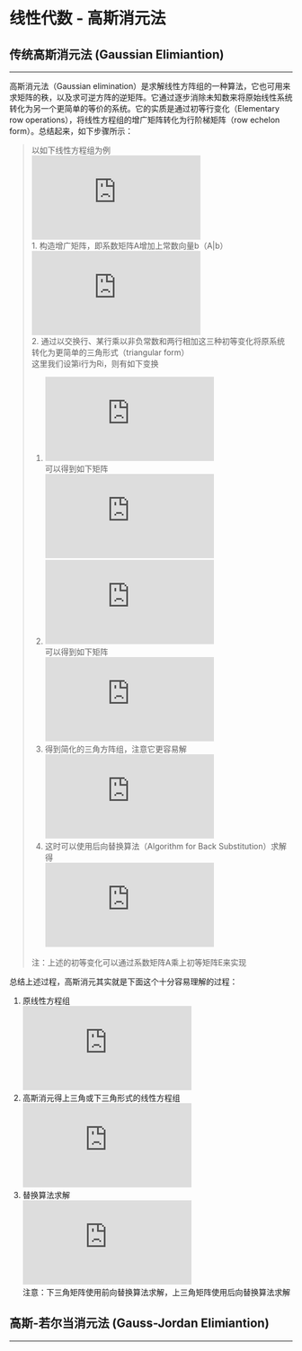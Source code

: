 # 线性代数 - 高斯消元法
## 传统高斯消元法 (Gaussian Elimiantion)
---
高斯消元法（Gaussian elimination）是求解线性方阵组的一种算法，它也可用来求矩阵的秩，以及求可逆方阵的逆矩阵。它通过逐步消除未知数来将原始线性系统转化为另一个更简单的等价的系统。它的实质是通过初等行变化（Elementary row operations），将线性方程组的增广矩阵转化为行阶梯矩阵（row echelon form）。总结起来，如下步骤所示：

>以如下线性方程组为例  
![img1](http://latex.codecogs.com/png.latex?%5Cbegin%7Baligned%7D%202x&plus;%20y&plus;z%26%3D1%5C%5C%206x&plus;2y&plus;z%26%3D-1%5C%5C%20-2x&plus;2y&plus;z%26%3D7%20%5Cend%7Baligned%7D "原方程组")  
>1\. 构造增广矩阵，即系数矩阵A增加上常数向量b（A|b）  
![img2](http://latex.codecogs.com/png.latex?%5Cleft%5C%28%20%5Cbegin%7Barray%7D%7Br%7D%202%5Cquad1%5Cquad1%5C%5C%206%5Cquad2%5Cquad1%5C%5C%20-2%5Cquad2%5Cquad1%20%5Cend%7Barray%7D%20%5Cright%7C%20%5Cleft.%20%5Cbegin%7Barray%7D%7Br%7D%201%5C%5C-1%5C%5C7%20%5Cend%7Barray%7D%20%5Cright%29 "增广矩阵")  
>2\. 通过以交换行、某行乘以非负常数和两行相加这三种初等变化将原系统转化为更简单的三角形式（triangular form）  
这里我们设第i行为Ri，则有如下变换  
>1. ![img3](http://latex.codecogs.com/png.latex?R_2-3R_1%2C%20R_3&plus;R_1 "操作1")  
>可以得到如下矩阵  
>![img4](http://latex.codecogs.com/png.latex?%5Cbegin%7Baligned%7D%20%5Cleft%5C%28%20%5Cbegin%7Barray%7D%7Bc%7D%202%5C%20%5C%20%5C%20%5C%20%5Cquad1%5C%20%5C%20%5C%20%5C%20%5Cquad1%5C%5C%200%5Cquad-1%5Cquad-2%5C%5C%200%5C%20%5C%20%5C%20%5C%20%5Cquad3%5C%20%5C%20%5C%20%5C%20%5Cquad2%20%5Cend%7Barray%7D%20%5Cright%7C%20%5Cleft.%20%5Cbegin%7Barray%7D%7Br%7D%201%5C%5C-4%5C%5C8%20%5Cend%7Barray%7D%20%5Cright%29%20%5Cend%7Baligned%7D "操作矩阵1")
>2. ![img5](http://latex.codecogs.com/png.latex?R_3&plus;3R_2 "操作2")  
>可以得到如下矩阵  
>![img6](http://latex.codecogs.com/png.latex?%5Cbegin%7Baligned%7D%20%5Cleft%5C%28%20%5Cbegin%7Barray%7D%7Bc%7D%202%5C%20%5C%20%5C%20%5C%20%5Cquad1%5C%20%5C%20%5C%20%5C%20%5Cquad1%5C%5C%200%5Cquad-1%5Cquad-2%5C%5C%200%5C%20%5C%20%5C%20%5C%20%5Cquad0%5Cquad-4%20%5Cend%7Barray%7D%20%5Cright%7C%20%5Cleft.%20%5Cbegin%7Barray%7D%7Br%7D%201%5C%5C-4%5C%5C-4%20%5Cend%7Barray%7D%20%5Cright%29%20%5Cend%7Baligned%7D "操作矩阵2")
>3. 得到简化的三角方阵组，注意它更容易解  
>![img7](http://latex.codecogs.com/png.latex?%5Cbegin%7Baligned%7D%202x&plus;y&plus;z%26%3D1%5C%5C%20-y-2z%26%3D-4%5C%5C%20-4z%26%3D-4%20%5Cend%7Baligned%7D "消元方程组")
>4. 这时可以使用后向替换算法（Algorithm for Back Substitution）求解得  
>![img8](http://latex.codecogs.com/png.latex?%5Cbegin%7Baligned%7D%20z%26%3D-4/-4%26%3D1%5C%5C%20y%26%3D4-2z%3D4-2%26%3D2%5C%5C%20x%26%3D%20%281-y-z%29/2%3D%281-2-1%29/2%26%3D-1%20%5Cend%7Baligned%7D "最终解")
>
>注：上述的初等变化可以通过系数矩阵A乘上初等矩阵E来实现

总结上述过程，高斯消元其实就是下面这个十分容易理解的过程：

1. 原线性方程组  
![img9](http://latex.codecogs.com/png.latex?%5Cbegin%7Baligned%7D%20a_1_1x_1&plus;a_1_2x_2&plus;%26%5Ccdots&plus;a_1_mx_m%3Db_1%5C%5C%20a_2_1x_1&plus;a_2_2x_2&plus;%26%5Ccdots&plus;a_2_mx_m%3Db_2%5C%5C%20%26%5Cvdots%5C%5C%20a_n_1x_1&plus;a_n_2x_2&plus;%26%5Ccdots&plus;a_n_mx_m%3Db_n%20%5Cend%7Baligned%7D "原线性方程组")
2. 高斯消元得上三角或下三角形式的线性方程组  
![img10](http://latex.codecogs.com/png.latex?%5Cbegin%7Baligned%7D%20%26l_1_%2C_1x_1%26%3Db_1%5C%5C%20%26l_2_%2C_1x_1&plus;l_2_%2C_2x_2%26%3Db_2%5C%5C%20%26%5C%20%5C%20%5C%20%5Cvdots%5C%20%5C%20%5C%20%5C%20%5C%20%5C%20%5C%20%5C%20%5C%20%5Cvdots%5C%20%5C%20%5C%20%5C%20%5C%20%5C%20%5C%20%5Cddots%26%5Cvdots%5C%5C%20%26l_n_%2C_1x_1&plus;l_n_%2C_2x_2&plus;%5Ccdots&plus;l_n_%2C_nx_n%26%3Db_n%20%5Cend%7Baligned%7D "消元方程组")
3. 替换算法求解  
![img11](http://latex.codecogs.com/png.latex?%5Cbegin%7Baligned%7D%20x_1%26%3D%5Cfrac%7Bb_1%7D%7Bl_%7B1%2C1%7D%7D%2C%5C%5C%20x_2%26%3D%5Cfrac%7Bb_2-l_%7B2%2C1%7Dx_1%7D%7Bl_%7B2%2C2%7D%7D%2C%5C%5C%20%26%5Cvdots%5C%5C%20x_n%26%3D%5Cfrac%7Bx_n-%5Csum_%7Bi%3D1%7D%5E%7Bn-1%7Dl_%7Bn%2Ci%7Dx_i%7D%7Bl_%7Bn%2Cn%7D%7D%20%5Cend%7Baligned%7D "替换算法")  
注意：下三角矩阵使用前向替换算法求解，上三角矩阵使用后向替换算法求解
## 高斯-若尔当消元法 (Gauss-Jordan Elimiantion)
---